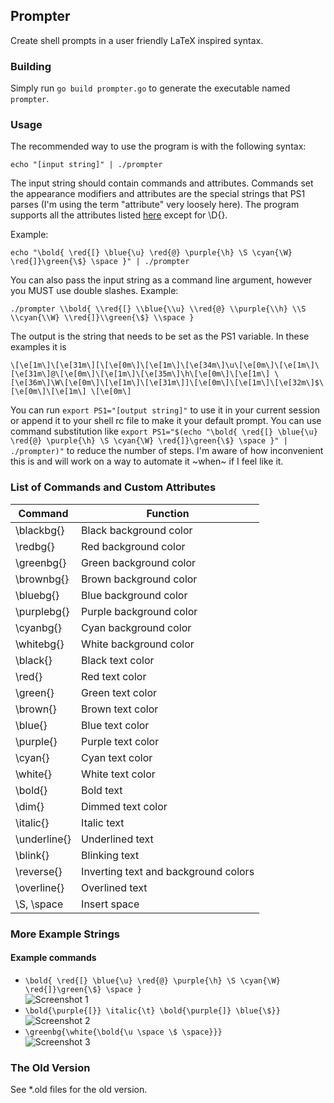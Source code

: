 ## Prompter
Create shell prompts in a user friendly LaTeX inspired syntax.

### Building
Simply run `go build prompter.go` to generate the executable named `prompter`.

### Usage
The recommended way to use the program is with the following syntax:

    echo "[input string]" | ./prompter

The input string should contain commands and attributes. Commands set the appearance modifiers and attributes are the special strings that PS1 parses (I'm using the term "attribute" very loosely here). The program supports all the attributes listed [here](https://www.cyberciti.biz/tips/howto-linux-unix-bash-shell-setup-prompt.html) except for \D{}.

Example:

    echo "\bold{ \red{[} \blue{\u} \red{@} \purple{\h} \S \cyan{\W} \red{]}\green{\$} \space }" | ./prompter

You can also pass the input string as a command line argument, however you MUST use double slashes. Example:

    ./prompter \\bold{ \\red{[} \\blue{\\u} \\red{@} \\purple{\\h} \\S \\cyan{\\W} \\red{]}\\green{\$} \\space }

The output is the string that needs to be set as the PS1 variable. In these examples it is

    \[\e[1m\]\[\e[31m\][\[\e[0m\]\[\e[1m\]\[\e[34m\]\u\[\e[0m\]\[\e[1m\]\[\e[31m\]@\[\e[0m\]\[\e[1m\]\[\e[35m\]\h\[\e[0m\]\[\e[1m\] \[\e[36m\]\W\[\e[0m\]\[\e[1m\]\[\e[31m\]]\[\e[0m\]\[\e[1m\]\[\e[32m\]$\[\e[0m\]\[\e[1m\] \[\e[0m\]

You can run `export PS1="[output string]"` to use it in your current session or append it to your shell rc file to make it your default prompt. You can use command substitution like `export PS1="$(echo "\bold{ \red{[} \blue{\u} \red{@} \purple{\h} \S \cyan{\W} \red{]}\green{\$} \space }" | ./prompter)"` to reduce the number of steps. I'm aware of how inconvenient this is and will work on a way to automate it ~when~ if I feel like it.

### List of Commands and Custom Attributes
| Command       | Function                             |
| ------------- | -------------------------------------|
| \blackbg{}    | Black background color               |
| \redbg{}      | Red background color                 |
| \greenbg{}    | Green background color               |
| \brownbg{}    | Brown background color               |
| \bluebg{}     | Blue background color                |
| \purplebg{}   | Purple background color              |
| \cyanbg{}     | Cyan background color                |
| \whitebg{}    | White background color               |
| \black{}      | Black text color                     |
| \red{}        | Red text color                       |
| \green{}      | Green text color                     |
| \brown{}      | Brown text color                     |
| \blue{}       | Blue text color                      |
| \purple{}     | Purple text color                    |
| \cyan{}       | Cyan text color                      |
| \white{}      | White text color                     |
| \bold{}       | Bold text                            |
| \dim{}        | Dimmed text color                    |
| \italic{}     | Italic text                          |
| \underline{}  | Underlined text                      |
| \blink{}      | Blinking text                        |
| \reverse{}    | Inverting text and background colors |
| \overline{}   | Overlined text                       |
| \S, \space    | Insert space                               |

### More Example Strings
#### Example commands
* `\bold{ \red{[} \blue{\u} \red{@} \purple{\h} \S \cyan{\W} \red{]}\green{\$} \space }`  
![Screenshot 1](https://yusacetin.github.io/project-screenshots/prompter/1.png)  
* `\bold{\purple{[}} \italic{\t} \bold{\purple{]} \blue{\$}}`  
![Screenshot 2](https://yusacetin.github.io/project-screenshots/prompter/2.png)  
* `\greenbg{\white{\bold{\u \space \$ \space}}}`  
![Screenshot 3](https://yusacetin.github.io/project-screenshots/prompter/3.png)

### The Old Version
See *.old files for the old version.